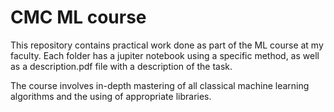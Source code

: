 # CMC ML course

This repository contains practical work done as part of the ML course at my faculty. Each folder has a jupiter notebook using a specific method, as well as a description.pdf file with a description of the task. 

The course involves in-depth mastering of all classical machine learning algorithms and the using of appropriate libraries.